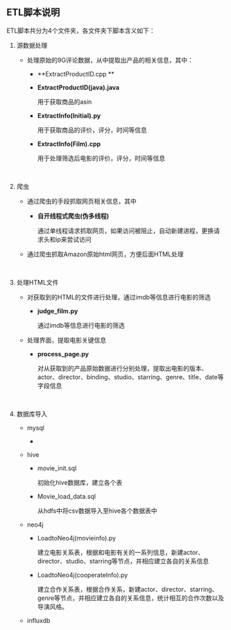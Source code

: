 

## ETL脚本说明

ETL脚本共分为4个文件夹，各文件夹下脚本含义如下：

1. 源数据处理

   - 处理原始的9G评论数据，从中提取出产品的相关信息，其中：

     - **ExtractProductID.cpp  **

     - **ExtractProductID(java).java** 

       用于获取商品的asin

     - **ExtractInfo(Initial).py** 

       用于获取商品的评价，评分，时间等信息

     - **ExtractInfo(Film).cpp** 

       用于处理筛选后电影的评价，评分，时间等信息

       ​

2. 爬虫

   - 通过爬虫的手段抓取网页相关信息，其中

     - **自开线程式爬虫(伪多线程)**

       通过单线程请求抓取网页，如果访问被阻止，自动新建进程，更换请求头和ip来尝试访问

   - 通过爬虫抓取Amazon原始html网页，方便后面HTML处理

     ​

3. 处理HTML文件

   - 对获取到的HTML的文件进行处理，通过imdb等信息进行电影的筛选

     - **judge_film.py**

       通过imdb等信息进行电影的筛选

   - 处理界面，提取电影关键信息

     - **process_page.py**

       对从获取到的产品原始数据进行分别处理，提取出电影的版本、actor、director、binding、studio、starring、genre、title、date等字段信息

     ​

4. 数据库导入

   - mysql

     - ​

   - hive

     - movie_init.sql

       初始化hive数据库，建立各个表

     - Movie_load_data.sql

       从hdfs中将csv数据导入至hive各个数据表中

   - neo4j
     - LoadtoNeo4j(movieinfo).py 

       建立电影关系表，根据和电影有关的一系列信息，新建actor、director、studio、starring等节点，并相应建立各自的关系信息
     - LoadtoNeo4j(cooperateInfo).py

       建立合作关系表，根据合作关系，新建actor、director、starring、genre等节点，并相应建立各自的关系信息，统计相互的合作次数以及导演风格。

   - influxdb

   ​